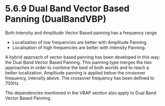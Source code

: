 # 5.6.9 Dual Band Vector Based Panning (DualBandVBP)


Both Intensity and Amplitude Vector Based panning has a frequency range 

* Localization of low frequencies are better with Amplitude Panning.
* Localisation of high frequencies are better with Intensity Panning.

A hybrid approach of vector based panning has been developed in this way: the Dual Band Vector Based Panning.
This panning type merges the two approaches in order to combine the best of both worlds and to reach a better localization.
Amplitude panning is applied below the crossover frequency, intensity above.
The crossover frequency has been defined to 700Hz.

The dependencies mentioned in the VBAP section also apply to Dual Band Vector Based Panning.